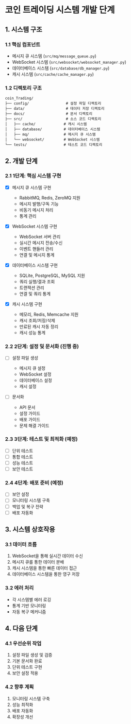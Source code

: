 # 코인 트레이딩 시스템 개발 단계

## 1. 시스템 구조

### 1.1 핵심 컴포넌트
- 메시지 큐 시스템 (`src/mq/message_queue.py`)
- WebSocket 시스템 (`src/websocket/websocket_manager.py`)
- 데이터베이스 시스템 (`src/database/db_manager.py`)
- 캐시 시스템 (`src/cache/cache_manager.py`)

### 1.2 디렉토리 구조
```
coin_Trading/
├── config/                 # 설정 파일 디렉토리
├── data/                   # 데이터 저장 디렉토리
├── docs/                   # 문서 디렉토리
├── src/                    # 소스 코드 디렉토리
│   ├── cache/             # 캐시 시스템
│   ├── database/          # 데이터베이스 시스템
│   ├── mq/                # 메시지 큐 시스템
│   └── websocket/         # WebSocket 시스템
└── tests/                 # 테스트 코드 디렉토리
```

## 2. 개발 단계

### 2.1 1단계: 핵심 시스템 구현
- [x] 메시지 큐 시스템 구현
  - RabbitMQ, Redis, ZeroMQ 지원
  - 메시지 발행/구독 기능
  - 비동기 메시지 처리
  - 통계 관리

- [x] WebSocket 시스템 구현
  - WebSocket 서버 관리
  - 실시간 메시지 전송/수신
  - 이벤트 핸들러 관리
  - 연결 및 메시지 통계

- [x] 데이터베이스 시스템 구현
  - SQLite, PostgreSQL, MySQL 지원
  - 쿼리 실행/결과 조회
  - 트랜잭션 관리
  - 연결 및 쿼리 통계

- [x] 캐시 시스템 구현
  - 메모리, Redis, Memcache 지원
  - 캐시 조회/저장/삭제
  - 만료된 캐시 자동 정리
  - 캐시 성능 통계

### 2.2 2단계: 설정 및 문서화 (진행 중)
- [ ] 설정 파일 생성
  - 메시지 큐 설정
  - WebSocket 설정
  - 데이터베이스 설정
  - 캐시 설정

- [ ] 문서화
  - API 문서
  - 설정 가이드
  - 배포 가이드
  - 문제 해결 가이드

### 2.3 3단계: 테스트 및 최적화 (예정)
- [ ] 단위 테스트
- [ ] 통합 테스트
- [ ] 성능 테스트
- [ ] 보안 테스트

### 2.4 4단계: 배포 준비 (예정)
- [ ] 보안 설정
- [ ] 모니터링 시스템 구축
- [ ] 백업 및 복구 전략
- [ ] 배포 자동화

## 3. 시스템 상호작용

### 3.1 데이터 흐름
1. WebSocket을 통해 실시간 데이터 수신
2. 메시지 큐를 통한 데이터 분배
3. 캐시 시스템을 통한 빠른 데이터 접근
4. 데이터베이스 시스템을 통한 영구 저장

### 3.2 에러 처리
- 각 시스템별 에러 로깅
- 통계 기반 모니터링
- 자동 복구 메커니즘

## 4. 다음 단계

### 4.1 우선순위 작업
1. 설정 파일 생성 및 검증
2. 기본 문서화 완료
3. 단위 테스트 구현
4. 보안 설정 적용

### 4.2 향후 계획
1. 모니터링 시스템 구축
2. 성능 최적화
3. 배포 자동화
4. 확장성 개선 